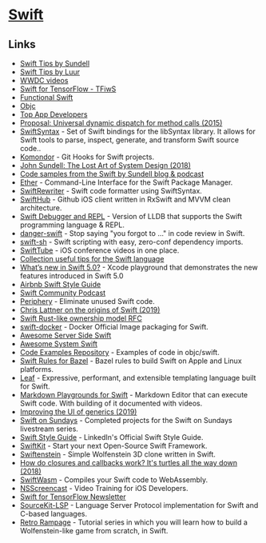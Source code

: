 # [Swift](https://developer.apple.com/swift/)

## Links

- [Swift Tips by Sundell](https://github.com/JohnSundell/SwiftTips)
- [Swift Tips by Luur](https://github.com/Luur/SwiftTips)
- [WWDC videos](https://developer.apple.com/videos/)
- [Swift for TensorFlow - TFiwS](https://www.youtube.com/watch?v=Yze693W4MaU&t=0s&index=14&list=PLQY2H8rRoyvxjVx3zfw4vA4cvlKogyLNN)
- [Functional Swift](https://www.objc.io/books/functional-swift/)
- [Objc](https://www.objc.io/)
- [Top App Developers](https://github.com/app-developers/top)
- [Proposal: Universal dynamic dispatch for method calls (2015)](https://lists.swift.org/pipermail/swift-evolution/Week-of-Mon-20151207/001948.html)
- [SwiftSyntax](https://github.com/apple/swift-syntax) - Set of Swift bindings for the libSyntax library. It allows for Swift tools to parse, inspect, generate, and transform Swift source code..
- [Komondor](https://github.com/orta/Komondor) - Git Hooks for Swift projects.
- [John Sundell: The Lost Art of System Design (2018)](https://www.youtube.com/watch?v=ujOc3a7Hav0)
- [Code samples from the Swift by Sundell blog & podcast](https://github.com/JohnSundell/SwiftBySundell)
- [Ether](https://github.com/Ether-CLI/Ether) - Command-Line Interface for the Swift Package Manager.
- [SwiftRewriter](https://github.com/inamiy/SwiftRewriter) - Swift code formatter using SwiftSyntax.
- [SwiftHub](https://github.com/khoren93/SwiftHub) - Github iOS client written in RxSwift and MVVM clean architecture.
- [Swift Debugger and REPL](https://github.com/apple/swift-lldb) - Version of LLDB that supports the Swift programming language & REPL.
- [danger-swift](https://github.com/danger/swift) - Stop saying "you forgot to …" in code review in Swift.
- [swift-sh](https://github.com/mxcl/swift-sh) - Swift scripting with easy, zero-conf dependency imports.
- [SwiftTube](https://github.com/ahmetws/swifttube) - iOS conference videos in one place.
- [Collection useful tips for the Swift language](https://github.com/vincent-pradeilles/swift-tips#readme)
- [What’s new in Swift 5.0?](https://github.com/twostraws/whats-new-in-swift-5-0) - Xcode playground that demonstrates the new features introduced in Swift 5.0
- [Airbnb Swift Style Guide](https://github.com/airbnb/swift#readme)
- [Swift Community Podcast](https://github.com/SwiftCommunityPodcast/podcast#readme)
- [Periphery](https://github.com/peripheryapp/periphery) - Eliminate unused Swift code.
- [Chris Lattner on the origins of Swift (2019)](https://oleb.net/2019/chris-lattner-swift-origins/)
- [Swift Rust-like ownership model RFC](https://github.com/apple/swift/blob/master/docs/OwnershipManifesto.md)
- [swift-docker](https://github.com/apple/swift-docker) - Docker Official Image packaging for Swift.
- [Awesome Server Side Swift](https://github.com/cak/awesome-server-side-swift#readme)
- [Awesome System Swift](https://github.com/felix91gr/awesome-system-swift#readme)
- [Code Examples Repository](https://github.com/kharrison/CodeExamples) - Examples of code in objc/swift.
- [Swift Rules for Bazel](https://github.com/bazelbuild/rules_swift) - Bazel rules to build Swift on Apple and Linux platforms.
- [Leaf](https://github.com/vapor/leaf) - Expressive, performant, and extensible templating language built for Swift.
- [Markdown Playgrounds for Swift](https://github.com/objcio/markdown-playgrounds) - Markdown Editor that can execute Swift code. With building of it documented with videos.
- [Improving the UI of generics (2019)](https://forums.swift.org/t/improving-the-ui-of-generics/22814)
- [Swift on Sundays](https://github.com/twostraws/SwiftOnSundays) - Completed projects for the Swift on Sundays livestream series.
- [Swift Style Guide](https://github.com/linkedin/swift-style-guide#readme) - LinkedIn's Official Swift Style Guide.
- [SwiftKit](https://github.com/SvenTiigi/SwiftKit) - Start your next Open-Source Swift Framework.
- [Swiftenstein](https://github.com/nicklockwood/Swiftenstein) - Simple Wolfenstein 3D clone written in Swift.
- [How do closures and callbacks work? It's turtles all the way down (2018)](https://desiatov.com/closures/)
- [SwiftWasm](https://swiftwasm.org/) - Compiles your Swift code to WebAssembly.
- [NSScreencast](https://nsscreencast.com/episodes) - Video Training for iOS Developers.
- [Swift for TensorFlow Newsletter](https://www.s4tfnews.com/issues)
- [SourceKit-LSP](https://github.com/apple/sourcekit-lsp#readme) - Language Server Protocol implementation for Swift and C-based languages.
- [Retro Rampage](https://github.com/nicklockwood/RetroRampage) - Tutorial series in which you will learn how to build a Wolfenstein-like game from scratch, in Swift.
